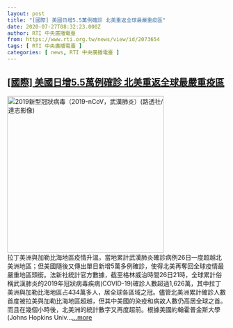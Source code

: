 ```yaml
---
layout: post
title: "[國際] 美國日增5.5萬例確診 北美重返全球最嚴重疫區"
date: 2020-07-27T08:32:23.000Z
author: RTI 中央廣播電臺
from: https://www.rti.org.tw/news/view/id/2073654
tags: [ RTI 中央廣播電臺 ]
categories: [ news, RTI 中央廣播電臺 ]
---
```

<!--1595838743000-->
[[國際] 美國日增5.5萬例確診 北美重返全球最嚴重疫區](https://www.rti.org.tw/news/view/id/2073654)
------

<div>
<img src="https://static.rti.org.tw/assets/thumbnails/2020/01/30/3701602e371f92fd2610a27bc7c8ed0d.jpg" width="360" alt="2019新型冠狀病毒（2019-nCoV，武漢肺炎）(路透社/達志影像)" title="2019新型冠狀病毒（2019-nCoV，武漢肺炎）(路透社/達志影像)"><br>拉丁美洲與加勒比海地區疫情升溫，當地累計武漢肺炎確診病例26日一度超越北美洲地區；但美國隨後又傳出單日新增5萬多例確診，使得北美再奪回全球疫情最嚴重地區頭銜。法新社統計官方數據，截至格林威治時間26日21時，全球累計俗稱武漢肺炎的2019年冠狀病毒疾病(COVID-19)確診人數超過1,626萬，其中拉丁美洲與加勒比海地區占434萬多人，居全球各區域之冠。儘管北美洲累計確診人數首度被拉美與加勒比海地區超越，但其中美國的染疫和病故人數仍高居全球之首。而且在幾個小時後，北美洲的統計數字又再度超前。根據美國約翰霍普金斯大學(Johns Hopkins Univ...<a target="_blank" href="https://www.rti.org.tw/news/view/id/2073654">...more</a>
</div>
